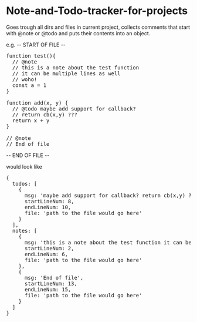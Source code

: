 # Note-and-Todo-tracker-for-projects
Goes trough all dirs and files in current project, collects comments that start with @note or @todo and puts their contents into an object.

e.g.
-- START OF FILE --
<pre>
function test(){
  // @note
  // this is a note about the test function
  // it can be multiple lines as well
  // woho!
  const a = 1
}

function add(x, y) {
  // @todo maybe add support for callback?
  // return cb(x,y) ???
  return x + y
}

// @note
// End of file
</pre>
-- END OF FILE --

would look like
<pre>
{
  todos: [
    {
      msg: 'maybe add support for callback? return cb(x,y) ???',
      startLineNum: 8,
      endLineNum: 10,
      file: 'path to the file would go here'
    }
  ],
  notes: [
    {
      msg: 'this is a note about the test function it can be multiple lines as well woho!',
      startLineNum: 2,
      endLineNum: 6,
      file: 'path to the file would go here'
    }, 
    {
      msg: 'End of file',
      startLineNum: 13,
      endLineNum: 15,
      file: 'path to the file would go here'
    }
  ]
}
</pre>
